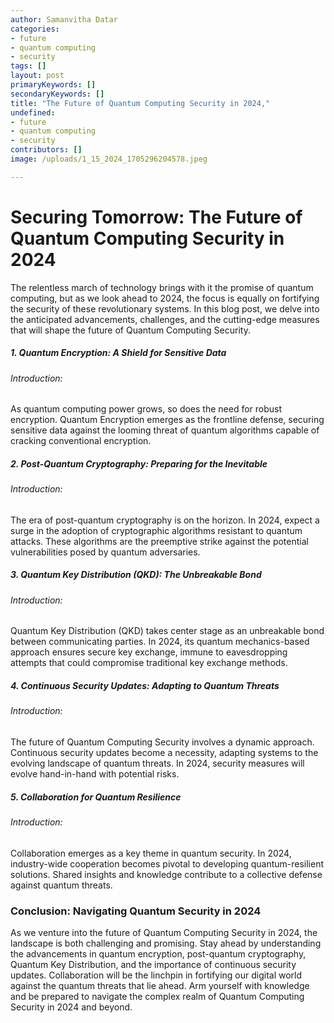 ```yaml
---
author: Samanvitha Datar
categories: 
- future
- quantum computing
- security
tags: []
layout: post
primaryKeywords: []
secondaryKeywords: []
title: "The Future of Quantum Computing Security in 2024,"
undefined: 
- future
- quantum computing
- security
contributors: []
image: /uploads/1_15_2024_1705296204578.jpeg

---
```

  # Securing Tomorrow: The Future of Quantum Computing Security in 2024
The relentless march of technology brings with it the promise of quantum computing, but as we look ahead to 2024, the focus is equally on fortifying the security of these revolutionary systems. In this blog post, we delve into the anticipated advancements, challenges, and the cutting-edge measures that will shape the future of Quantum Computing Security.
##### 1. Quantum Encryption: A Shield for Sensitive Data
###### Introduction:
As quantum computing power grows, so does the need for robust encryption. Quantum Encryption emerges as the frontline defense, securing sensitive data against the looming threat of quantum algorithms capable of cracking conventional encryption.
##### 2. Post-Quantum Cryptography: Preparing for the Inevitable
###### Introduction:
The era of post-quantum cryptography is on the horizon. In 2024, expect a surge in the adoption of cryptographic algorithms resistant to quantum attacks. These algorithms are the preemptive strike against the potential vulnerabilities posed by quantum adversaries.
##### 3. Quantum Key Distribution (QKD): The Unbreakable Bond
###### Introduction:
Quantum Key Distribution (QKD) takes center stage as an unbreakable bond between communicating parties. In 2024, its quantum mechanics-based approach ensures secure key exchange, immune to eavesdropping attempts that could compromise traditional key exchange methods.
##### 4. Continuous Security Updates: Adapting to Quantum Threats
###### Introduction:
The future of Quantum Computing Security involves a dynamic approach. Continuous security updates become a necessity, adapting systems to the evolving landscape of quantum threats. In 2024, security measures will evolve hand-in-hand with potential risks.
##### 5. Collaboration for Quantum Resilience
###### Introduction:
Collaboration emerges as a key theme in quantum security. In 2024, industry-wide cooperation becomes pivotal to developing quantum-resilient solutions. Shared insights and knowledge contribute to a collective defense against quantum threats.
### Conclusion: Navigating Quantum Security in 2024
As we venture into the future of Quantum Computing Security in 2024, the landscape is both challenging and promising. Stay ahead by understanding the advancements in quantum encryption, post-quantum cryptography, Quantum Key Distribution, and the importance of continuous security updates. Collaboration will be the linchpin in fortifying our digital world against the quantum threats that lie ahead. Arm yourself with knowledge and be prepared to navigate the complex realm of Quantum Computing Security in 2024 and beyond.

